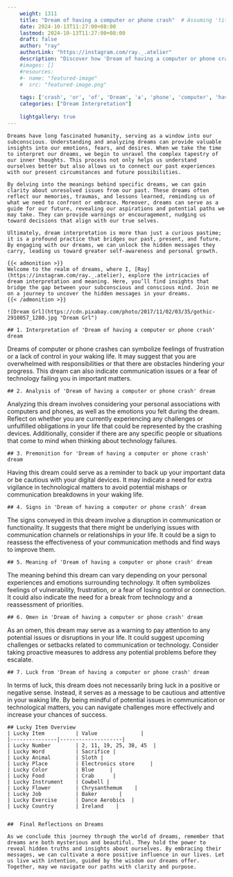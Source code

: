```yaml
---
    weight: 1311
    title: "Dream of having a computer or phone crash"  # Assuming 'title' column exists
    date: 2024-10-13T11:27:00+08:00
    lastmod: 2024-10-13T11:27:00+08:00
    draft: false
    author: "ray"
    authorLink: "https://instagram.com/ray._.atelier"
    description: "Discover how 'Dream of having a computer or phone crash' can interpret your future and uncover its significant meanings in your life."
    #images: []
    #resources:
    #- name: "featured-image"
    #  src: "featured-image.png"
    
    tags: ['crash', 'or', 'of', 'Dream', 'a', 'phone', 'computer', 'having']
    categories: ["Dream Interpretation"]
    
    lightgallery: true
---
```

    
    Dreams have long fascinated humanity, serving as a window into our subconscious. Understanding and analyzing dreams can provide valuable insights into our emotions, fears, and desires. When we take the time to interpret our dreams, we begin to unravel the complex tapestry of our inner thoughts. This process not only helps us understand ourselves better but also allows us to connect our past experiences with our present circumstances and future possibilities.
    
    By delving into the meanings behind specific dreams, we can gain clarity about unresolved issues from our past. These dreams often reflect our memories, traumas, and lessons learned, reminding us of what we need to confront or embrace. Moreover, dreams can serve as a guide for our future, revealing our aspirations and potential paths we may take. They can provide warnings or encouragement, nudging us toward decisions that align with our true selves.
    
    Ultimately, dream interpretation is more than just a curious pastime; it is a profound practice that bridges our past, present, and future. By engaging with our dreams, we can unlock the hidden messages they carry, leading us toward greater self-awareness and personal growth.
    
    {{< admonition >}}
    Welcome to the realm of dreams, where I, [Ray](https://instagram.com/ray._.atelier), explore the intricacies of dream interpretation and meaning. Here, you’ll find insights that bridge the gap between your subconscious and conscious mind. Join me on a journey to uncover the hidden messages in your dreams.
    {{< /admonition >}}
    
    ![Dream Grl](https://cdn.pixabay.com/photo/2017/11/02/03/35/gothic-2910057_1280.jpg "Dream Grl")
    
    ## 1. Interpretation of 'Dream of having a computer or phone crash' dream
    
Dreams of computer or phone crashes can symbolize feelings of frustration or a lack of control in your waking life. It may suggest that you are overwhelmed with responsibilities or that there are obstacles hindering your progress. This dream can also indicate communication issues or a fear of technology failing you in important matters.
    
    ## 2. Analysis of 'Dream of having a computer or phone crash' dream
    
Analyzing this dream involves considering your personal associations with computers and phones, as well as the emotions you felt during the dream. Reflect on whether you are currently experiencing any challenges or unfulfilled obligations in your life that could be represented by the crashing devices. Additionally, consider if there are any specific people or situations that come to mind when thinking about technology failures.
    
    ## 3. Premonition for 'Dream of having a computer or phone crash' dream
    
Having this dream could serve as a reminder to back up your important data or be cautious with your digital devices. It may indicate a need for extra vigilance in technological matters to avoid potential mishaps or communication breakdowns in your waking life.
    
    ## 4. Signs in 'Dream of having a computer or phone crash' dream
    
The signs conveyed in this dream involve a disruption in communication or functionality. It suggests that there might be underlying issues with communication channels or relationships in your life. It could be a sign to reassess the effectiveness of your communication methods and find ways to improve them.
    
    ## 5. Meaning of 'Dream of having a computer or phone crash' dream
    
The meaning behind this dream can vary depending on your personal experiences and emotions surrounding technology. It often symbolizes feelings of vulnerability, frustration, or a fear of losing control or connection. It could also indicate the need for a break from technology and a reassessment of priorities.
    
    ## 6. Omen in 'Dream of having a computer or phone crash' dream
    
As an omen, this dream may serve as a warning to pay attention to any potential issues or disruptions in your life. It could suggest upcoming challenges or setbacks related to communication or technology. Consider taking proactive measures to address any potential problems before they escalate.
    
    ## 7. Luck from 'Dream of having a computer or phone crash' dream
    
In terms of luck, this dream does not necessarily bring luck in a positive or negative sense. Instead, it serves as a message to be cautious and attentive in your waking life. By being mindful of potential issues in communication or technological matters, you can navigate challenges more effectively and increase your chances of success.
    
    ## Lucky Item Overview
    | Lucky Item          | Value              |
    |---------------|--------------------|
    | Lucky Number        | 2, 11, 19, 25, 38, 45  |
    | Lucky Word          | Sacrifice |
    | Lucky Animal        | Sloth |
    | Lucky Place         | Electronics store     |
    | Lucky Color         | Blue     |
    | Lucky Food          | Crab      |
    | Lucky Instrument    | Cowbell |
    | Lucky Flower        | Chrysanthemum    |
    | Lucky Job           | Baker       |
    | Lucky Exercise      | Dance Aerobics  |
    | Lucky Country       | Ireland    |
    
    
    ##  Final Reflections on Dreams
    
    As we conclude this journey through the world of dreams, remember that dreams are both mysterious and beautiful. They hold the power to reveal hidden truths and insights about ourselves. By embracing their messages, we can cultivate a more positive influence in our lives. Let us live with intention, guided by the wisdom our dreams offer. Together, may we navigate our paths with clarity and purpose.
    